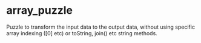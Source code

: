 # array_puzzle

Puzzle to transform the input data to the output data, without using specific array indexing ([0] etc) or toString, join() etc string methods.
